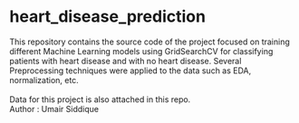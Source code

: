 # heart_disease_prediction
This repository contains the source code of the project focused on training different Machine Learning models using GridSearchCV for classifying patients with heart disease and with no heart disease. Several Preprocessing techniques were applied to the data such as EDA, normalization, etc.  
<br>
Data for this project is also attached in this repo.
<br>
Author : Umair Siddique
